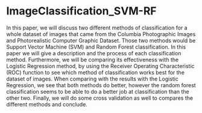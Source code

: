 # ImageClassification_SVM-RF

In this paper, we will discuss two different methods of classification for a whole dataset of images that came from the Columbia Photographic Images and Photorealistic Computer Graphic Dataset. Those two methods would be Support Vector Machine (SVM) and Random Forest classification. In this paper we will give a description and the process of each classification method. Furthermore, we will be comparing its effectiveness with the Logistic Regression method, by using the Receiver Operating Characteristic (ROC) function to see which method of classification works best for the dataset of images. When comparing with the results with the Logistic Regression, we see that both methods do better, however the random forest classification seems to be able to do a better job at classification than the other two. Finally, we will do some cross validation as well to compares the different methods and conclude.
